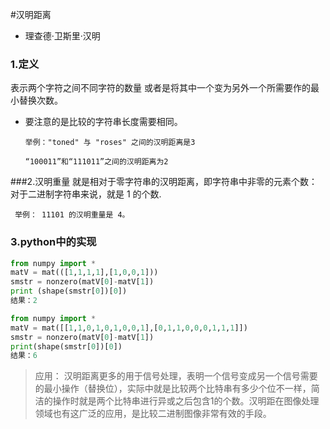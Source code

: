 #汉明距离

- 理查德·卫斯里·汉明

### 1.定义
表示两个字符之间不同字符的数量
或者是将其中一个变为另外一个所需要作的最小替换次数。

- 要注意的是比较的字符串长度需要相同。
      
      举例："toned" 与 "roses" 之间的汉明距离是3 
	
	  “100011”和“111011”之间的汉明距离为2

###2.汉明重量
就是相对于零字符串的汉明距离，即字符串中非零的元素个数：对于二进制字符串来说，就是 1 的个数.
	 
	 举例： 11101 的汉明重量是 4。
### 3.python中的实现
```python
from numpy import *
matV = mat(([1,1,1,1],[1,0,0,1])) 
smstr = nonzero(matV[0]-matV[1]) 
print (shape(smstr[0])[0])
结果：2
```
```python
from numpy import *
matV = mat([[1,1,0,1,0,1,0,0,1],[0,1,1,0,0,0,1,1,1]])
smstr = nonzero(matV[0]-matV[1])
print(shape(smstr[0])[0])
结果：6
```
>应用：
>汉明距离更多的用于信号处理，表明一个信号变成另一个信号需要的最小操作（替换位），实际中就是比较两个比特串有多少个位不一样，简洁的操作时就是两个比特串进行异或之后包含1的个数。汉明距在图像处理领域也有这广泛的应用，是比较二进制图像非常有效的手段。